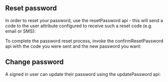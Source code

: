 ## Reset password
In order to reset your password, use the resetPassword api - this will send a code to the user attribute configured to receive such a reset code (e.g. email or SMS):

<inline-fragment platform="ios" src="~/lib/auth/fragments/ios/password_management/10_reset_password.md"></inline-fragment>
<inline-fragment platform="android" src="~/lib/auth/fragments/android/password_management/10_reset_password.md"></inline-fragment>

To complete the password reset process, invoke the confirmResetPassword api with the code you were sent and the new password you want:

<inline-fragment platform="ios" src="~/lib/auth/fragments/ios/password_management/20_confirm_reset_password.md"></inline-fragment>
<inline-fragment platform="android" src="~/lib/auth/fragments/android/password_management/20_confirm_reset_password.md"></inline-fragment>

## Change password
A signed in user can update their password using the updatePassword api:

<inline-fragment platform="ios" src="~/lib/auth/fragments/ios/password_management/30_change_password.md"></inline-fragment>
<inline-fragment platform="android" src="~/lib/auth/fragments/android/password_management/30_change_password.md"></inline-fragment>
